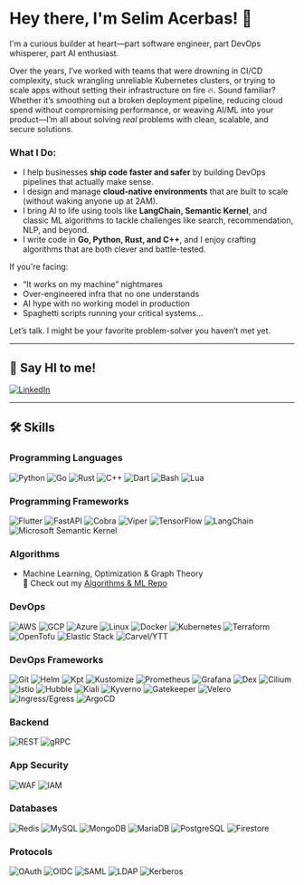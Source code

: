 # Hey there, I'm Selim Acerbas! 👋

I'm a curious builder at heart—part software engineer, part DevOps whisperer, part AI enthusiast.

Over the years, I’ve worked with teams that were drowning in CI/CD complexity, stuck wrangling unreliable Kubernetes clusters, or trying to scale apps without setting their infrastructure on fire 🔥. Sound familiar? Whether it’s smoothing out a broken deployment pipeline, reducing cloud spend without compromising performance, or weaving AI/ML into your product—I’m all about solving *real* problems with clean, scalable, and secure solutions.

### What I Do:
- I help businesses **ship code faster and safer** by building DevOps pipelines that actually make sense.
- I design and manage **cloud-native environments** that are built to scale (without waking anyone up at 2AM).
- I bring AI to life using tools like **LangChain, Semantic Kernel**, and classic ML algorithms to tackle challenges like search, recommendation, NLP, and beyond.
- I write code in **Go, Python, Rust, and C++**, and I enjoy crafting algorithms that are both clever and battle-tested.

If you're facing:
- “It works on my machine” nightmares
- Over-engineered infra that no one understands
- AI hype with no working model in production
- Spaghetti scripts running your critical systems...

Let’s talk. I might be your favorite problem-solver you haven’t met yet.

---

## 🔗 Say HI to me!

[![LinkedIn](https://img.shields.io/badge/LinkedIn-000000?style=for-the-badge&logo=linkedin&logoColor=white)](https://www.linkedin.com/in/selimacerbas/)

---

## 🛠️ Skills

### Programming Languages
![Python](https://img.shields.io/badge/Python-000000?style=for-the-badge&logo=python&logoColor=white)
![Go](https://img.shields.io/badge/Go-000000?style=for-the-badge&logo=go&logoColor=white)
![Rust](https://img.shields.io/badge/Rust-000000?style=for-the-badge&logo=rust&logoColor=white)
![C++](https://img.shields.io/badge/C%2B%2B-000000?style=for-the-badge&logo=c%2B%2B&logoColor=white)
![Dart](https://img.shields.io/badge/Dart-000000?style=for-the-badge&logo=dart&logoColor=white)
![Bash](https://img.shields.io/badge/Bash-000000?style=for-the-badge&logo=gnu-bash&logoColor=white)
![Lua](https://img.shields.io/badge/Lua-000000?style=for-the-badge&logo=lua&logoColor=white)

### Programming Frameworks
![Flutter](https://img.shields.io/badge/Flutter-000000?style=for-the-badge&logo=flutter&logoColor=white)
![FastAPI](https://img.shields.io/badge/FastAPI-000000?style=for-the-badge&logo=fastapi&logoColor=white)
![Cobra](https://img.shields.io/badge/Cobra-000000?style=for-the-badge&logo=go&logoColor=white)
![Viper](https://img.shields.io/badge/Viper-000000?style=for-the-badge&logo=go&logoColor=white)
![TensorFlow](https://img.shields.io/badge/TensorFlow-000000?style=for-the-badge&logo=tensorflow&logoColor=white)
![LangChain](https://img.shields.io/badge/LangChain-000000?style=for-the-badge&logo=python&logoColor=white)
![Microsoft Semantic Kernel](https://img.shields.io/badge/Semantic_Kernel-000000?style=for-the-badge&logo=microsoft&logoColor=white)

### Algorithms
- Machine Learning, Optimization & Graph Theory  
📁 Check out my [Algorithms & ML Repo](https://github.com/selimacerbas/algorithms)

### DevOps
![AWS](https://img.shields.io/badge/Amazon_AWS-000000?style=for-the-badge&logo=amazon-aws&logoColor=white)
![GCP](https://img.shields.io/badge/Google_Cloud-000000?style=for-the-badge&logo=google-cloud&logoColor=white)
![Azure](https://img.shields.io/badge/Microsoft_Azure-000000?style=for-the-badge&logo=microsoft-azure&logoColor=white)
![Linux](https://img.shields.io/badge/Linux-000000?style=for-the-badge&logo=linux&logoColor=white)
![Docker](https://img.shields.io/badge/Docker-000000?style=for-the-badge&logo=docker&logoColor=white)
![Kubernetes](https://img.shields.io/badge/Kubernetes-000000?style=for-the-badge&logo=kubernetes&logoColor=white)
![Terraform](https://img.shields.io/badge/Terraform-000000?style=for-the-badge&logo=terraform&logoColor=white)
![OpenTofu](https://img.shields.io/badge/OpenTofu-000000?style=for-the-badge&logo=open-tofu&logoColor=white)
![Elastic Stack](https://img.shields.io/badge/Elastic_Stack-000000?style=for-the-badge&logo=elastic&logoColor=white)
![Carvel/YTT](https://img.shields.io/badge/Carvel/YTT-000000?style=for-the-badge&logo=kubernetes&logoColor=white)

### DevOps Frameworks
![Git](https://img.shields.io/badge/Git-000000?style=for-the-badge&logo=git&logoColor=white)
![Helm](https://img.shields.io/badge/Helm-000000?style=for-the-badge&logo=helm&logoColor=white)
![Kpt](https://img.shields.io/badge/Kpt-000000?style=for-the-badge&logo=google-cloud&logoColor=white)
![Kustomize](https://img.shields.io/badge/Kustomize-000000?style=for-the-badge&logo=kubernetes&logoColor=white)
![Prometheus](https://img.shields.io/badge/Prometheus-000000?style=for-the-badge&logo=prometheus&logoColor=white)
![Grafana](https://img.shields.io/badge/Grafana-000000?style=for-the-badge&logo=grafana&logoColor=white)
![Dex](https://img.shields.io/badge/Dex-000000?style=for-the-badge&logo=dex&logoColor=white)
![Cilium](https://img.shields.io/badge/Cilium-000000?style=for-the-badge&logo=cilium&logoColor=white)
![Istio](https://img.shields.io/badge/Istio-000000?style=for-the-badge&logo=istio&logoColor=white)
![Hubble](https://img.shields.io/badge/Hubble-000000?style=for-the-badge&logo=cilium&logoColor=white)
![Kiali](https://img.shields.io/badge/Kiali-000000?style=for-the-badge&logo=kiali&logoColor=white)
![Kyverno](https://img.shields.io/badge/Kyverno-000000?style=for-the-badge&logo=kubernetes&logoColor=white)
![Gatekeeper](https://img.shields.io/badge/Gatekeeper-000000?style=for-the-badge&logo=open-policy-agent&logoColor=white)
![Velero](https://img.shields.io/badge/Velero-000000?style=for-the-badge&logo=velero&logoColor=white)
![Ingress/Egress](https://img.shields.io/badge/Ingress/Egress-000000?style=for-the-badge&logo=istio&logoColor=white)
![ArgoCD](https://img.shields.io/badge/ArgoCD-000000?style=for-the-badge&logo=argo&logoColor=white)

### Backend
![REST](https://img.shields.io/badge/REST-000000?style=for-the-badge&logo=rest&logoColor=white)
![gRPC](https://img.shields.io/badge/gRPC-000000?style=for-the-badge&logo=grpc&logoColor=white)

### App Security
![WAF](https://img.shields.io/badge/WAF-000000?style=for-the-badge&logo=cloudflare&logoColor=white)
![IAM](https://img.shields.io/badge/IAM-000000?style=for-the-badge&logo=amazon-aws&logoColor=white)

### Databases
![Redis](https://img.shields.io/badge/Redis-000000?style=for-the-badge&logo=redis&logoColor=white)
![MySQL](https://img.shields.io/badge/MySQL-000000?style=for-the-badge&logo=mysql&logoColor=white)
![MongoDB](https://img.shields.io/badge/MongoDB-000000?style=for-the-badge&logo=mongodb&logoColor=white)
![MariaDB](https://img.shields.io/badge/MariaDB-000000?style=for-the-badge&logo=mariadb&logoColor=white)
![PostgreSQL](https://img.shields.io/badge/PostgreSQL-000000?style=for-the-badge&logo=postgresql&logoColor=white)
![Firestore](https://img.shields.io/badge/Firestore-000000?style=for-the-badge&logo=firestore&logoColor=white)

### Protocols
![OAuth](https://img.shields.io/badge/OAuth-000000?style=for-the-badge&logo=oauth&logoColor=white)
![OIDC](https://img.shields.io/badge/OIDC-000000?style=for-the-badge&logo=openid-connect&logoColor=white)
![SAML](https://img.shields.io/badge/SAML-000000?style=for-the-badge&logo=saml&logoColor=white)
![LDAP](https://img.shields.io/badge/LDAP-000000?style=for-the-badge&logo=openldap&logoColor=white)
![Kerberos](https://img.shields.io/badge/Kerberos-000000?style=for-the-badge&logo=microsoft&logoColor=white)
